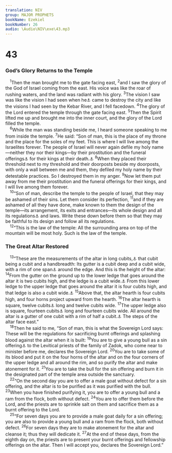 ```yaml
---
translation: NIV
group: MAJOR PROPHETS
bookName: Ezekiel 
bookNumber: 26
audio: \Audio\NIV\exe\43.mp3
---
```


<div class="title"><h1>43</h1><h3>God’s Glory Returns to the Temple </h3></div>
<span class="verse exe_43_1"> <sup>1</sup>Then the man brought me to the gate facing east, </span>
<span class="verse exe_43_2"><sup>2</sup>and I saw the glory of the God of Israel coming from the east. His voice was like the roar of rushing waters, and the land was radiant with his glory. </span>
<span class="verse exe_43_3"><sup>3</sup>The vision I saw was like the vision I had seen when he<a data-toggle="tooltip" data-placement="bottom" title="Some Hebrew manuscripts and Vulgate; most Hebrew manuscripts I">⚓</a> came to destroy the city and like the visions I had seen by the Kebar River, and I fell facedown. </span>
<span class="verse exe_43_4"><sup>4</sup>The glory of the Lord entered the temple through the gate facing east. </span>
<span class="verse exe_43_5"><sup>5</sup>Then the Spirit lifted me up and brought me into the inner court, and the glory of the Lord filled the temple. <br/></span>
<span class="verse exe_43_6"> <sup>6</sup>While the man was standing beside me, I heard someone speaking to me from inside the temple. </span>
<span class="verse exe_43_7"><sup>7</sup>He said: “Son of man, this is the place of my throne and the place for the soles of my feet. This is where I will live among the Israelites forever. The people of Israel will never again defile my holy name—neither they nor their kings—by their prostitution and the funeral offerings<a data-toggle="tooltip" data-placement="bottom" title="Or the memorial monuments ; also in verse 9">⚓</a> for their kings at their death.<a data-toggle="tooltip" data-placement="bottom" title="Or their high places">⚓</a></span>
<span class="verse exe_43_8"><sup>8</sup>When they placed their threshold next to my threshold and their doorposts beside my doorposts, with only a wall between me and them, they defiled my holy name by their detestable practices. So I destroyed them in my anger. </span>
<span class="verse exe_43_9"><sup>9</sup>Now let them put away from me their prostitution and the funeral offerings for their kings, and I will live among them forever. <br/></span>
<span class="verse exe_43_10"> <sup>10</sup>“Son of man, describe the temple to the people of Israel, that they may be ashamed of their sins. Let them consider its perfection, </span>
<span class="verse exe_43_11"><sup>11</sup>and if they are ashamed of all they have done, make known to them the design of the temple—its arrangement, its exits and entrances—its whole design and all its regulations<a data-toggle="tooltip" data-placement="bottom" title="Some Hebrew manuscripts and Septuagint; most Hebrew manuscripts regulations and its whole design">⚓</a> and laws. Write these down before them so that they may be faithful to its design and follow all its regulations. <br/></span>
<span class="verse exe_43_12"> <sup>12</sup>“This is the law of the temple: All the surrounding area on top of the mountain will be most holy. Such is the law of the temple. <br/></span>
<div class="title"><h3>The Great Altar Restored </h3></div>
<span class="verse exe_43_13"> <sup>13</sup>“These are the measurements of the altar in long cubits,<a data-toggle="tooltip" data-placement="bottom" title="That is, about 21 inches or about 53 centimeters; also in verses 14 and 17. The long cubit is the basic unit for linear measurement throughout Ezekiel 40–48.">⚓</a> that cubit being a cubit and a handbreadth: Its gutter is a cubit deep and a cubit wide, with a rim of one span<a data-toggle="tooltip" data-placement="bottom" title="That is, about 11 inches or about 27 centimeters">⚓</a> around the edge. And this is the height of the altar: </span>
<span class="verse exe_43_14"><sup>14</sup>From the gutter on the ground up to the lower ledge that goes around the altar it is two cubits high, and the ledge is a cubit wide.<a data-toggle="tooltip" data-placement="bottom" title="That is, about 3 1/2 feet high and 1 3/4 feet wide or about 105 centimeters high and 53 centimeters wide">⚓</a> From this lower ledge to the upper ledge that goes around the altar it is four cubits high, and that ledge is also a cubit wide.<a data-toggle="tooltip" data-placement="bottom" title="That is, about 7 feet high and 1 3/4 feet wide or about 2.1 meters high and 53 centimeters wide">⚓</a></span>
<span class="verse exe_43_15"><sup>15</sup>Above that, the altar hearth is four cubits high, and four horns project upward from the hearth. </span>
<span class="verse exe_43_16"><sup>16</sup>The altar hearth is square, twelve cubits<a data-toggle="tooltip" data-placement="bottom" title="That is, about 21 feet or about 6.4 meters">⚓</a> long and twelve cubits wide. </span>
<span class="verse exe_43_17"><sup>17</sup>The upper ledge also is square, fourteen cubits<a data-toggle="tooltip" data-placement="bottom" title="That is, about 25 feet or about 7.4 meters">⚓</a> long and fourteen cubits wide. All around the altar is a gutter of one cubit with a rim of half a cubit.<a data-toggle="tooltip" data-placement="bottom" title="That is, about 11 inches or about 27 centimeters">⚓</a> The steps of the altar face east.” <br/></span>
<span class="verse exe_43_18"> <sup>18</sup>Then he said to me, “Son of man, this is what the Sovereign Lord says: These will be the regulations for sacrificing burnt offerings and splashing blood against the altar when it is built: </span>
<span class="verse exe_43_19"><sup>19</sup>You are to give a young bull as a sin offering<a data-toggle="tooltip" data-placement="bottom" title="Or purification offering ; also in verses 21, 22 and 25">⚓</a> to the Levitical priests of the family of Zadok, who come near to minister before me, declares the Sovereign Lord. </span>
<span class="verse exe_43_20"><sup>20</sup>You are to take some of its blood and put it on the four horns of the altar and on the four corners of the upper ledge and all around the rim, and so purify the altar and make atonement for it. </span>
<span class="verse exe_43_21"><sup>21</sup>You are to take the bull for the sin offering and burn it in the designated part of the temple area outside the sanctuary. <br/></span>
<span class="verse exe_43_22"> <sup>22</sup>“On the second day you are to offer a male goat without defect for a sin offering, and the altar is to be purified as it was purified with the bull. </span>
<span class="verse exe_43_23"><sup>23</sup>When you have finished purifying it, you are to offer a young bull and a ram from the flock, both without defect. </span>
<span class="verse exe_43_24"><sup>24</sup>You are to offer them before the Lord, and the priests are to sprinkle salt on them and sacrifice them as a burnt offering to the Lord. <br/></span>
<span class="verse exe_43_25"> <sup>25</sup>“For seven days you are to provide a male goat daily for a sin offering; you are also to provide a young bull and a ram from the flock, both without defect. </span>
<span class="verse exe_43_26"><sup>26</sup>For seven days they are to make atonement for the altar and cleanse it; thus they will dedicate it. </span>
<span class="verse exe_43_27"><sup>27</sup>At the end of these days, from the eighth day on, the priests are to present your burnt offerings and fellowship offerings on the altar. Then I will accept you, declares the Sovereign Lord.” <br/></span>
